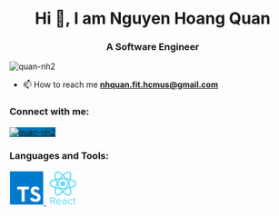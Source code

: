 <h1 align="center">Hi 👋, I am Nguyen Hoang Quan</h1>
<h3 align="center">A Software Engineer</h3>

<p align="left"> <img src="https://komarev.com/ghpvc/?username=quan-nh2&label=Profile%20views&color=0e75b6&style=flat" alt="quan-nh2" /> </p>

- 📫 How to reach me **<nhquan.fit.hcmus@gmail.com>**

<h3 align="left">Connect with me:</h3>

<p align="left">
<a href="https://linkedin.com/in/quan-nh" target="blank">
    <img align="center" src="https://cdn.jsdelivr.net/npm/simple-icons@3.0.1/icons/linkedin.svg" alt="quan-nh2" height="60" width="60" style="background-color: #0077B5"; />
</a>
</p>

<h3 align="left">Languages and Tools:</h3>
<p align="left">
<a href="https://www.typescriptlang.org/" target="_blank">
    <img src="https://raw.githubusercontent.com/devicons/devicon/master/icons/typescript/typescript-original.svg" alt="typescript" width="60" height="60"/> 
</a> 
<a href="https://reactjs.org/" target="_blank">
    <img src="https://raw.githubusercontent.com/devicons/devicon/master/icons/react/react-original-wordmark.svg" alt="react" width="60" height="60"/> 
</a>
</p>
